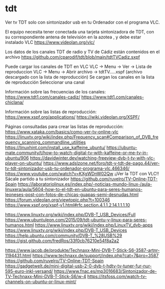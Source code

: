 # tdt
Ver tv TDT solo con sintonizador usb en tu Ordenador con el programa VLC.

El equipo necesita tener conectada una tarjeta sintonizadora de TDT, 
con su correspondiente antena de televisión en la azotea , 
y debe estar instalado VLC https://www.videolan.org/vlc/ 

Los datos de los canales TDT de radio y TV de Cádiz están contenidos en
el archivo https://github.com/cparodif/tdt/blob/main/tdtTVCadiz.sxpf

Puede cargar los canales de TDT en VLC
VLC -> Menu -> Ver -> Lista de reproduccion
VLC -> Menu -> Abrir archivo -> tdtTV.....xspf (archivo descargado con la lista de reproducción)
Se cargan los canales en la lista de reproducción
Seleccionar una canal

Información sobre las frecuencias de los canales:
https://www.tdt1.com/canales-cadiz/
https://www.tdt1.com/canales-chiclana/

Información sobre las listas de reproducción:
https://www.xspf.org/applications/
https://wiki.videolan.org/XSPF/

Páginas consultadas para crear las listas de reproducción:
https://www.xataka.com/basics/como-ver-tv-online-vlc
https://linuxtv.org/wiki/index.php/Frequency_scan#Comparison_of_DVB_frequency_scanning_commandline_utilities
https://linuxhint.com/install_use_kaffeine_ubuntu/
https://ubuntu-mate.community/t/how-to-watch-digital-tv-with-kaffeine-or-me-tv-in-ubuntu/906
https://davidwinter.dev/watching-freeview-dvb-t-tv-with-vlc-player-on-ubuntu/
https://www.adslzone.net/foro/tdt-y-tdt-de-pago.44/ver-tv-tdt-sintonizador-usb-tu-ordenador-programa-vlc.466346/
https://www.youtube.com/watch?v=KXgWDnW02Qw ¡¡Ver la TDT con VLC!! Sácale partido a tu sintonizador
https://github.com/ruvelro/TV-Online-TDT-Spain
https://laboratoriolinux.es/index.php/-noticias-mundo-linux-/aula-linuxera/aula/5604-how-to-el-tdt-en-ubuntu-para-seres-humanos-leoneses-post-con-fotos-de-chicas-guapas-semi-desnudas.html
https://forum.videolan.org/viewtopic.php?t=100346
https://www.xspf.org/xspf-v1.html#rfc.section.4.1.1.2.14.1.1.1.10

https://www.linuxtv.org/wiki/index.php/DVB-T_USB_Devices/Full
https://www.ubuntuleon.com/2015/09/tdt-ubuntu-y-linux-para-seres-humanos.html
https://www.linuxtv.org/wiki/index.php/LinuxTV_dvb-apps
https://www.linuxtv.org/wiki/index.php/DVB-T_USB_Devices
https://help.ubuntu.com/community/DVB-T_%28USB%29
https://gist.github.com/fredRos/33f0cb76210e54f8a2a2

https://www.jacob.de/produkte/Technaxx-Mini-DVB-T-Stick-S6-3587-artnr-1194431.html
https://www.technaxx.de/support/index.php?cat=7&pro=3587
https://github.com/ruvelro/TV-Online-TDT-Spain
https://gadgetwelt.de/mini-digital-usb-2-0-dvb-t-hdtv-tv-tuner-fur-nur-595-euro-inkl-versand/
https://www.fnac.es/mp3016683/Sintonizador-de-TV-Technaxx-Mini-DVB-T-Stick-S6/w-4
https://itsfoss.com/watch-tv-channels-on-ubuntu-or-linux-mint/


